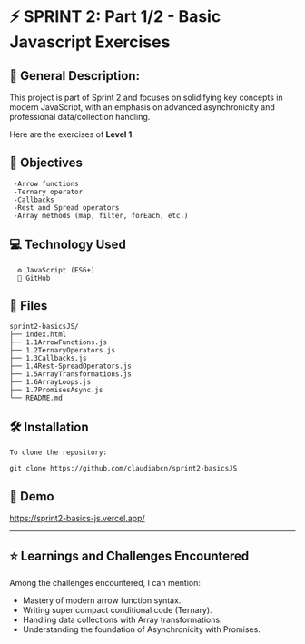 # ⚡️ SPRINT 2: Part 1/2 - Basic Javascript Exercises

## 🧩 General Description:

This project is part of Sprint 2 and focuses on solidifying key concepts in modern JavaScript, with an emphasis on advanced asynchronicity and professional data/collection handling.

Here are the exercises of **Level 1**.

## 🎯 Objectives

     -Arrow functions
     -Ternary operator
     -Callbacks
     -Rest and Spread operators
     -Array methods (map, filter, forEach, etc.)


## 💻 Technology Used

      ⚙️ JavaScript (ES6+)
      🐙 GitHub

## 📁 Files

```
sprint2-basicsJS/
├── index.html
├── 1.1ArrowFunctions.js
├── 1.2TernaryOperators.js
├── 1.3Callbacks.js
├── 1.4Rest-SpreadOperators.js
├── 1.5ArrayTransformations.js
├── 1.6ArrayLoops.js
├── 1.7PromisesAsync.js
└── README.md
```


## 🛠 Installation

    To clone the repository:

    git clone https://github.com/claudiabcn/sprint2-basicsJS


## 🎥 Demo

https://sprint2-basics-js.vercel.app/

---

## ⭐ Learnings and Challenges Encountered

Among the challenges encountered, I can mention:

- Mastery of modern arrow function syntax.
- Writing super compact conditional code (Ternary).
- Handling data collections with Array transformations.
- Understanding the foundation of Asynchronicity with Promises.
